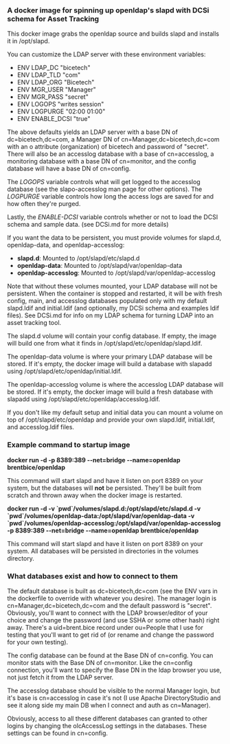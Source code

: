 
### A docker image for spinning up openldap's slapd with DCSi schema for Asset Tracking

This docker image grabs the openldap source and builds slapd and
installs it in /opt/slapd. 

You can customize the LDAP server with these environment variables:
- ENV LDAP_DC	"bicetech"
- ENV LDAP_TLD	"com"
- ENV LDAP_ORG	"Bicetech"
- ENV MGR_USER	"Manager"
- ENV MGR_PASS	"secret"
- ENV LOGOPS	"writes session"
- ENV LOGPURGE	"02:00 01:00"
- ENV ENABLE_DCSI	"true"

The above defaults yields an LDAP server with a base DN of
dc=bicetech,dc=com, a Manager DN of cn=Manager,dc=bicetech,dc=com
with an o attribute (organization) of bicetech and password of
"secret". There will also be an accesslog database with a base of
cn=accesslog, a monitoring database with a base DN of cn=monitor,
and the config database will have a base DN of cn=config.

The *LOGOPS* variable controls what will get logged
to the accesslog database (see the slapo-accesslog man page for
other options). The *LOGPURGE* variable controls how long the
access logs are saved for and how often they're purged.

Lastly, the *ENABLE-DCSI* variable controls whether or not to load
the DCSI schema and sample data. (see DCSi.md for more details)

If you want the data to be persistent, you must provide volumes for
slapd.d, openldap-data, and openldap-accesslog:

- **slapd.d**: Mounted to /opt/slapd/etc/slapd.d
- **openldap-data**: Mounted to /opt/slapd/var/openldap-data
- **openldap-accesslog**: Mounted to /opt/slapd/var/openldap-accesslog

Note that without these volumes mounted, your LDAP database will not
be persistent. When the container is stopped and restarted, it will be
with fresh config, main, and accesslog databases populated only with
my default slapd.ldif and initial.ldif (and optionally, my DCSi
schema and examples ldif files). See DCSi.md for info on my
LDAP schema for turning LDAP into an asset tracking tool.

The slapd.d volume will contain your config database. If empty, the image
will build one from what it finds in /opt/slapd/etc/openldap/slapd.ldif.

The openldap-data volume is where your primary LDAP database
will be stored. If it's empty, the docker image will build a
database with slapadd using /opt/slapd/etc/openldap/initial.ldif.

The openldap-accesslog volume is where the accesslog LDAP database will
be stored. If it's empty, the docker image will build a fresh database
with slapadd using /opt/slapd/etc/openldap/accesslog.ldif.

If you don't like my default setup and initial data you can mount a volume
on top of /opt/slapd/etc/openldap and provide your own slapd.ldif, initial.ldif,
and accesslog.ldif files.

### Example command to startup image

**docker run -d -p 8389:389 --net=bridge --name=openldap brentbice/openldap**

This command will start slapd and have it listen on port 8389 on your system,
but the databases will **not** be persisted. They'll be built from scratch
and thrown away when the docker image is restarted.

**docker run -d -v \`pwd\`/volumes/slapd.d:/opt/slapd/etc/slapd.d -v \`pwd\`/volumes/openldap-data:/opt/slapd/var/openldap-data -v \`pwd\`/volumes/openldap-accesslog:/opt/slapd/var/openldap-accesslog -p 8389:389 --net=bridge --name=openldap brentbice/openldap**

This command will start slapd and have it listen on port 8389 on your system.
All databases will be persisted in directories in the volumes directory.

### What databases exist and how to connect to them

The default database is built as dc=bicetech,dc=com (see the ENV vars
in the dockerfile to override with whatever you desire). The manager login
is cn=Manager,dc=bicetech,dc=com and the default password is "secret".
Obviously, you'll want to connect with the LDAP browser/editor of your choice
and change the password (and use SSHA or some other hash) right away.
There's a uid=brent.bice record under ou=People that I use for testing
that you'll want to get rid of (or rename and change the password for your
own testing).

The config database can be found at the Base DN of cn=config.
You can monitor stats with the Base DN of cn=monitor. Like the cn=config
connection, you'll want to specify the Base DN in the ldap browser you
use, not just fetch it from the LDAP server.

The accesslog database should be visible to the normal Manager login,
but it's base is cn=accesslog in case it's not (I use Apache
DirectoryStudio and see it along side my main DB when I connect and
auth as cn=Manager).

Obviously, access to all these different databases can granted to other
logins by changing the olcAccessLog settings in the databases. These
settings can be found in cn=config.

